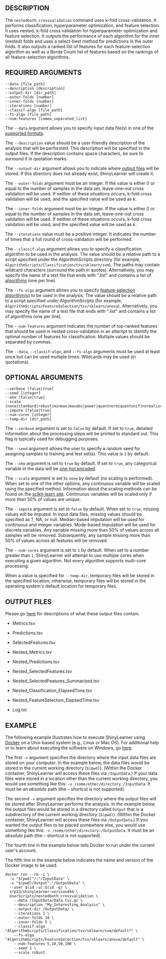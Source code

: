 ## DESCRIPTION

The `nestedboth_crossvalidation` command uses k-fold cross-validation. It performs classification, hyperparameter optimization, and feature selection. It uses nested, k-fold cross validation for hyperparameter optimization and feature selection. It outputs the performance of each algorithm for the inner (nested) folds and uses a select-best method for predictions in the outer folds. It also outputs a ranked list of features for each feature-selection algorithm as well as a Borda Count list of features based on the rankings of all feature-selection algorithms.

## REQUIRED ARGUMENTS

    --data [file_path]
    --description [description]
    --output-dir [dir_path]
    --outer-folds [number]
    --inner-folds [number]
    --iterations [number]
    --classif-algo [file_path]
    --fs-algo [file_path]
    --num-features [comma_separated_list]

The `--data` argument allows you to specify input data file(s) in one of the [supported formats](https://github.com/srp33/ShinyLearner/blob/master/InputFormats.md).

The `--description` value should be a user-friendly description of the analysis that will be performed. This description will be specified in the output files. If the description contains space characters, be sure to surround it in quotation marks.

The `--output-dir` argument allows you to indicate where [output files](https://github.com/srp33/ShinyLearner/blob/master/OutputFiles.md) will be stored. If this directory does not already exist, ShinyLearner will create it.

The `--outer-folds` argument must be an integer. If the value is either 0 or equal to the number of samples in the data set, leave-one-out cross validation will be used. If neither of these situations occurs, k-fold cross validation will be used, and the specified value will be used as *k*.

The `--inner-folds` argument must be an integer. If the value is either 0 or equal to the number of samples in the data set, leave-one-out cross validation will be used. If neither of these situations occurs, k-fold cross validation will be used, and the specified value will be used as *k*.

The `--iterations` value must be a positive integer. It indicates the number of times that a full round of cross-validation will be performed.

The `--classif-algo` argument allows you to specify a classification algorithm to be used in the analysis. The value should be a relative path to a script specified under the AlgorithmScripts directory (for example, `AlgorithmScripts/Classification/tsv/sklearn/svm`). The paths may contain wildcard characters (surround the path in quotes). Alternatively, you may specify the name of a text file that ends with ".list" and contains a list of [algorithms](https://github.com/srp33/ShinyLearner/blob/master/Algorithms.md) (one per line).

The `--fs-algo` argument allows you to specify [feature-selection algorithm(s)](https://github.com/srp33/ShinyLearner/blob/master/Algorithms.md) to be used in the analysis. The value should be a relative path to a script specified under AlgorithmScripts (for example, `AlgorithmScripts/FeatureSelection/tsv/sklearn/anova`). Alternatively, you may specify the name of a text file that ends with ".list" and contains a list of algorithms (one per line).

The `--num-features` argument indicates the number of top-ranked features that should be used in nested cross-validation in an attempt to identify the optimal number of features for classification. Multiple values should be separated by commas.

The `--data`, `--classif-algo`, and `--fs-algo` arguments must be used at least once but can be used multiple times. Wildcards may be used (in quotations).

## OPTIONAL ARGUMENTS

    --verbose [false|true]
    --seed [integer]
    --ohe [false|true]
    --scale [none|standard|robust|minmax|maxabs|power|quantnorm|quantunif|normalizer]
    --impute [false|true]
    --num-cores [integer]
    --temp-dir [dir_path]

The `--verbose` argument is set to `false` by default. If set to `true`, detailed information about the processing steps will be printed to standard out. This flag is typically used for debugging purposes.

The `--seed` argument allows the user to specify a random seed for assigning samples to training and test set(s). This value is `1` by default.

The `--ohe` argument is set to `true` by default. If set to `true`, any categorical variable in the data will be [one-hot encoded](https://www.quora.com/What-is-one-hot-encoding-and-when-is-it-used-in-data-science).

The `--scale` argument is set to `none` by default (no scaling is performed). When set to one of the other options, any continuous variable will be scaled using the specified method. Information about the scaling methods can be found on the [scikit-learn site](https://scikit-learn.org/stable/auto_examples/preprocessing/plot_all_scaling.html#sphx-glr-auto-examples-preprocessing-plot-all-scaling-py). Continuous variables will be scaled only if *more than* 50% of values are unique.

The `--impute` argument is set to `false` by default. When set to `true`, missing values will be imputed. In input data files, missing values should be specified as ?, NA, or null. Median-based imputation will be used for continuous and integer variables. Mode-based imputation will be used for discrete variables. Any variable missing more than 50% of values across all samples will be removed. Subsequently, any sample missing more than 50% of values across all features will be removed.

The `--num-cores` argument is set to `1` by default. When set to a number greater than `1`, ShinyLearner will attempt to use multiple cores when executing a given algorithm. Not every algorithm supports multi-core processing.

When a value is specified for `--temp-dir`, temporary files will be stored in the specified location; otherwise, temporary files will be stored in the operating system's default location for temporary files.

## OUTPUT FILES

Please go [here](https://github.com/srp33/ShinyLearner/blob/master/OutputFiles.md) for descriptions of what these output files contain.

* Metrics.tsv

* Predictions.tsv

* SelectedFeatures.tsv

* Nested_Metrics.tsv

* Nested_Predictions.tsv

* Nested_SelectedFeatures.tsv

* Nested_SelectedFeatures_Summarized.tsv

* Nested_Classification_ElapsedTime.tsv

* Nested_FeatureSelection_ElapsedTime.tsv

* Log.txt

## EXAMPLE

The following example illustrates how to execute ShinyLearner using [Docker](https://www.docker.com) on a Unix-based system (e.g., Linux or Mac OS). For additional help or to learn about executing the software on Windows, go [here](http://bioapps.byu.edu/shinylearner/).

The first `-v` argument specifies the directory where the input data files are stored on your computer. In the example below, the data files would be stored in the current working directory (`$(pwd)`). (Within the Docker container, ShinyLearner will access these files via `/InputData`.) If your data files were stored in a location other than the current working directory, you would use something like this: `-v /some/other/directory:/InputData`. It must be an *absolute* path (the `~` shortcut is not supported).

The second `-v` argument specifies the directory where the output files will be stored after ShinyLearner performs the analysis. In the example below, the output files would be stored in a directory called `Output` that is a subdirectory of the current working directory (`$(pwd)`). (Within the Docker container, ShinyLearner will access these files via `/OutputData`.) If you wanted the output files to be placed somewhere else, you would use something like this: `-v /some/other/directory:/OutputData`. It must be an *absolute* path (the `~` shortcut is not supported).

The fourth line in the example below tells Docker to run under the current user's account.

The fifth line in the example below indicates the name and version of the Docker image to be used.

    docker run --rm -i \
      -v "$(pwd)"/:"/InputData" \
      -v "$(pwd)/Output":"/OutputData" \
      --user $(id -u):$(id -g) \
      srp33/shinylearner:version494 \
      UserScripts/nestedboth_crossvalidation \
        --data /InputData/Data.tsv.gz \
        --description "My_Interesting_Analysis" \
        --output-dir /OutputData/ \
        --iterations 1 \
        --outer-folds 10 \
        --inner-folds 5 \
        --classif-algo "AlgorithmScripts/Classification/tsv/sklearn/svm/default*" \
        --fs-algo "AlgorithmScripts/FeatureSelection/tsv/sklearn/anova/default" \
        --num-features 5,10,50,100 \
        --seed 1 \
        --scale robust
